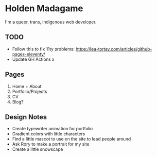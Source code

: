 # Holden Madagame
I'm a queer, trans, indigenous web developer. 



## TODO 
- Follow this to fix 11ty problems: https://lea-tortay.com/articles/github-pages-eleventy/
- Update GH Actions x

## Pages

1. Home + About
2. Portfolio/Projects
3. CV
4. Blog?

## Design Notes
- Create typewriter animation for portfolio
- Gradient colors with little characters
- Find a little mascot to use on the site to lead people around
- Ask Rory to make a portrait for my site
- Create a little snowscape 
